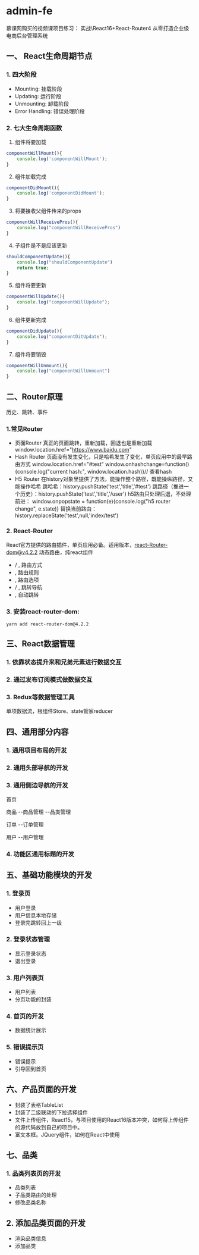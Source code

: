 # admin-fe
慕课网购买的视频课项目练习： 实战\React16+React-Router4 从零打造企业级电商后台管理系统 

## 一、 React生命周期节点

### 1. 四大阶段
+ Mounting: 挂载阶段
+ Updating: 运行阶段
+ Unmounting: 卸载阶段
+ Error Handling: 错误处理阶段

### 2. 七大生命周期函数
1. 组件将要加载
```js
componentWillMount(){
	console.log('componentWillMount');
}
```

2. 组件加载完成
```js
componentDidMount(){
	console.log('componentDidMount');
}
```

3. 将要接收父组件传来的props
```js
componentWillReceivePros(){
	console.log("componentWillReceivePros")
}
```

4. 子组件是不是应该更新
```js
shouldComponentUpdate(){
	console.log("shouldComponentUpdate")
	return true;
}
```

5. 组件将要更新
```js
componentWillUpdate(){
	console.log("componentWillUpdate");
}
```
6. 组件更新完成
```js
componentDidUpdate(){
	console.log("componentDitUpdate");
}
```

7. 组件将要销毁
```js
componentWillUnmount(){
	console.log("componentWillUnmount")
}
```

## 二、Router原理
历史、跳转、事件

### 1.常见Router
+ 页面Router
真正的页面跳转，重新加载，回退也是重新加载
window.location.href="https://www.baidu.com"
+ Hash Router
页面没有发生变化，只是哈希发生了变化，单页应用中的最早路由方式
window.location.href="#test"
window.onhashchange=function(){console.log("current hash:", window.location.hash)}// 查看hash
+ H5 Router
在history对象里提供了方法，能操作整个路径，既能操纵路径，又能操作哈希
跳哈希：history.pushState('test','title','#test')
跳路径（推进一个历史）：history.pushState('test','title','/user')
h5路由只处理后退，不处理前进：
window.onpopstate = function(e){console.log("h5 router change", e.state)}
替换当前路由：history.replaceState('test',null,'index/test')

### 2. React-Router
React官方提供的路由插件，单页应用必备。适用版本，react-Router-dom@v4.2.2
动态路由，纯react组件
+ <BrowserRouter> / <HashRouter>, 路由方式
+ <Route>, 路由规则
+ <Switch>, 路由选项
+ <Link/> / <NavLink>, 跳转导航
+ <Redirect>, 自动跳转

### 3. 安装react-router-dom:
`yarn add react-router-dom@4.2.2`

## 三、React数据管理
### 1. 依靠状态提升来和兄弟元素进行数据交互
### 2. 通过发布订阅模式做数据交互
### 3. Redux等数据管理工具
单项数据流，根组件Store、state管家reducer

## 四、通用部分内容
### 1. 通用项目布局的开发
### 2. 通用头部导航的开发
### 3. 通用侧边导航的开发
首页

商品
--商品管理
--品类管理

订单
--订单管理

用户
--用户管理
### 4. 功能区通用标题的开发

## 五、基础功能模块的开发
### 1. 登录页
+ 用户登录
+ 用户信息本地存储
+ 登录完跳转回上一级

### 2. 登录状态管理
+ 显示登录状态
+ 退出登录

### 3. 用户列表页
+ 用户列表
+ 分页功能的封装

### 4. 首页的开发
+ 数据统计展示

### 5. 错误提示页
+ 错误提示
+ 引导回到首页

## 六、产品页面的开发

+ 封装了表格TableList
+ 封装了二级联动的下拉选择组件
+ 文件上传组件，React15，与项目使用的React16版本冲突，如何将上传组件的源代码放到自己的项目中。
+ 富文本框。JQuery组件，如何在React中使用

## 七、品类
### 1. 品类列表页的开发
+ 品类列表
+ 子品类路由的处理
+ 修改品类名称

## 2. 添加品类页面的开发
+ 渲染品类信息
+ 添加品类
